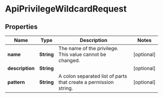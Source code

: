 # ApiPrivilegeWildcardRequest

## Properties
Name | Type | Description | Notes
------------ | ------------- | ------------- | -------------
**name** | **String** | The name of the privilege.  This value cannot be changed. |  [optional]
**description** | **String** |  |  [optional]
**pattern** | **String** | A colon separated list of parts that create a permission string. |  [optional]
